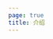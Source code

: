 ```yaml
---
page: true
title: 介绍
---
```


<script setup>
import Home from '/@theme/components/Home.vue'
</script>

<Home />